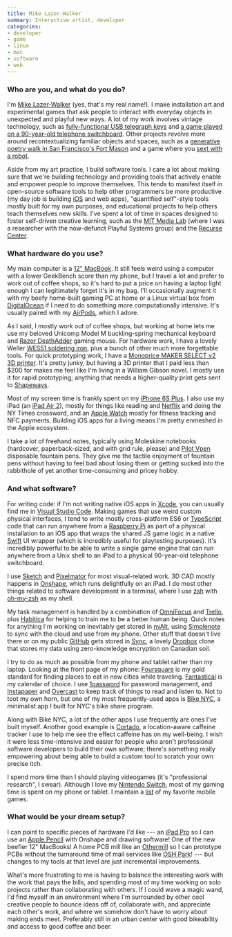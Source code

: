 ```yaml
---
title: Mike Lazer-Walker
summary: Interactive artist, developer
categories:
- developer
- game
- linux
- mac
- software
- web
---
```


### Who are you, and what do you do?

I'm [Mike Lazer-Walker](http://lazerwalker.com/ "Mike's website.") (yes, that's my real name!). I make installation art and experimental games that ask people to interact with everyday objects in unexpected and playful new ways. A lot of my work involves vintage technology, such as [fully-functional USB telegraph keys](http://lzrwlkr.me/morsekey "Mike's USB telegraph key on Etsy.") and [a game played on a 90-year-old telephone switchboard](http://lazerwalker.com/hellooperator "Mike's telephone switchboard game."). Other projects revolve more around recontextualizing familiar objects and spaces, such as a [generative poetry walk in San Francisco's Fort Mason][computational-flaneur-ios] and a game where you [sext with a robot](http://lazerwalker.com/sextmachine "Mike's algorithmic sexting bot game.").

Aside from my art practice, I build software tools. I care a lot about making sure that we're building technology and providing tools that actively enable and empower people to improve themselves. This tends to manifest itself in open-source software tools to help other programmers be more productive (my day job is building [iOS][] and web apps), "quantified self"-style tools mostly built for my own purposes, and educational projects to help others teach themselves new skills. I've spent a lot of time in spaces designed to foster self-driven creative learning, such as the [MIT Media Lab](https://media.mit.edu/ "The Media Lab at MIT.") (where I was a researcher with the now-defunct Playful Systems group) and the [Recurse Center](https://recurse.com/ "A developer retreat program in New York City.").

### What hardware do you use?

My main computer is a [12" MacBook][macbook.2]. It still feels weird using a computer with a lower GeekBench score than my phone, but I travel a lot and prefer to work out of coffee shops, so it's hard to put a price on having a laptop light enough I can legitimately forget it's in my bag. I'll occasionally augment it with my beefy home-built gaming PC at home or a Linux virtual box from [DigitalOcean][] if I need to do something more computationally intensive. It's usually paired with my [AirPods][], which I adore.

As I said, I mostly work out of coffee shops, but working at home lets me use my beloved Unicomp Model M buckling-spring mechanical keyboard and [Razor DeathAdder][deathadder-elite] gaming mouse. For hardware work, I have a lovely Weller [WES51 soldering iron][wes51], plus a bunch of other much more forgettable tools. For quick prototyping work, I have a [Monoprice MAKER SELECT v2 3D printer][maker-select-3d-printer-v2]. It's pretty junky, but having a 3D printer that I paid less than $200 for makes me feel like I'm living in a William Gibson novel. I mostly use it for rapid prototyping; anything that needs a higher-quality print gets sent to [Shapeways][].

Most of my screen time is frankly spent on my [iPhone 6S Plus][iphone-6s-plus]. I also use my iPad (an [iPad Air 2][ipad-air-2]), mostly for things like reading and [Netflix][] and doing the NY Times crossword, and an [Apple Watch][apple-watch] mostly for fitness tracking and NFC payments. Building iOS apps for a living means I'm pretty enmeshed in the Apple ecosystem.

I take a lot of freehand notes, typically using Moleskine notebooks (hardcover, paperback-sized, and with grid rule, please) and [Pilot Vpen][vpen] disposable fountain pens. They give me the tactile enjoyment of fountain pens without having to feel bad about losing them or getting sucked into the rabbithole of yet another time-consuming and pricey hobby.

### And what software?

For writing code: if I'm not writing native iOS apps in [Xcode][], you can usually find me in [Visual Studio Code][visual-studio-code]. Making games that use weird custom physical interfaces, I tend to write mostly cross-platform ES6 or [TypeScript][] code that can run anywhere from a [Raspberry Pi][raspberry-pi] as part of a physical installation to an iOS app that wraps the shared JS game logic in a native [Swift][swift.2] UI wrapper (which is incredibly useful for playtesting purposes). It's incredibly powerful to be able to write a single game engine that can run anywhere from a Unix shell to an iPad to a physical 90-year-old telephone switchboard.

I use [Sketch][] and [Pixelmator][] for most visual-related work. 3D CAD mostly happens in [Onshape][], which runs delightfully on an iPad. I do most other things related to software development in a terminal, where I use [zsh][] with [oh-my-zsh][] as my shell.

My task management is handled by a combination of [OmniFocus][] and [Trello][], plus [Habitica][] for helping to train me to be a better human being. Quick notes for anything I'm working on inevitably get stored in [nvAlt][], using [Simplenote][] to sync with the cloud and use from my phone. Other stuff that doesn't live there or on my public [GitHub](https://github.com/lazerwalker "Mike's GitHub account.") gets stored in [Sync][], a lovely [Dropbox][] clone that stores my data using zero-knowledge encryption on Canadian soil.

I try to do as much as possible from my phone and tablet rather than my laptop. Looking at the front page of my phone: [Foursquare][foursquare-ios] is my gold standard for finding places to eat in new cities while traveling. [Fantastical][fantastical-ios] is my calendar of choice. I use [1password][1password-ios] for password management, and [Instapaper][instapaper-ios] and [Overcast][overcast-ios] to keep track of things to read and listen to. Not to toot my own horn, but one of my most frequently-used apps is [Bike NYC][bike-nyc-ios], a minimalist app I built for NYC's bike share program. 

Along with Bike NYC, a lot of the other apps I use frequently are ones I've built myself. Another good example is [Cortado][cortado-ios], a location-aware caffeine tracker I use to help me see the effect caffeine has on my well-being. I wish it were less time-intensive and easier for people who aren't professional software developers to build their own software; there's something really empowering about being able to build a custom tool to scratch your own precise itch.

I spend more time than I should playing videogames (it's "professional research", I swear). Although I love my [Nintendo Switch][switch.2], most of my gaming time is spent on my phone or tablet. I maintain a [list](http://lazerwalker.com/ios-games-list/ "Mike's list of his favourite iOS games.") of my favorite mobile games.

### What would be your dream setup?

I can point to specific pieces of hardware I'd like --- an [iPad Pro][ipad-pro] so I can use an [Apple Pencil][apple-pencil] with Onshape and drawing software! One of the new beefier 12" MacBooks! A home PCB mill like an [Othermill][] so I can prototype PCBs without the turnaround time of mail services like [OSH Park](https://oshpark.com/ "A site for ordering printed circuit boards.")! --- but changes to my tools at that level are just incremental improvements.

What's more frustrating to me is having to balance the interesting work with the work that pays the bills, and spending most of my time working on solo projects rather than collaborating with others. If I could wave a magic wand, I'd find myself in an environment where I'm surrounded by other cool creative people to bounce ideas off of, collaborate with, and appreciate each other's work, and where we somehow don't have to worry about making ends meet. Preferably still in an urban center with good bikeability and access to good coffee and beer.

[airpods]: https://en.wikipedia.org/wiki/AirPods "Wireless in-ear headphones."
[apple-pencil]: https://www.apple.com/apple-pencil/ "A stylus for the iPad Pro."
[apple-watch]: https://www.apple.com/watch/ "A smartwatch."
[deathadder-elite]: https://www.razerzone.com/gaming-mice/razer-deathadder-elite "A gaming mouse."
[ipad-air-2]: https://www.apple.com/ipad-air-2/ "A tablet device."
[ipad-pro]: https://en.wikipedia.org/wiki/IPad_Pro "An iOS tablet."
[iphone-6s-plus]: https://en.wikipedia.org/wiki/IPhone_6s_Plus "A large smartphone."
[macbook.2]: https://en.wikipedia.org/wiki/MacBook_(2015_version) "A very thin 12 inch laptop."
[maker-select-3d-printer-v2]: https://www.monoprice.com/product?p_id=13860 "A 3D printer."
[othermill]: https://othermachine.co/ "A 2D/3D milling machine."
[raspberry-pi]: https://en.wikipedia.org/wiki/Raspberry_Pi "A single-board hackable computer."
[switch.2]: https://www.nintendo.com/switch/ "A gaming console."
[vpen]: https://www.amazon.com/Pilot-SVP-4M-Vpen-Disposable-Fountain/dp/B01G455A68 "A disposable fountain pen."
[wes51]: https://www.amazon.com/Weller-WES51-Analog-Soldering-Station/dp/B000BRC2XU "A soldering station."
[1password-ios]: https://itunes.apple.com/us/app/1password-password-manager/id568903335 "Password storage software for the iPhone."
[bike-nyc-ios]: https://itunes.apple.com/us/app/bike-nyc-new-york-citi-bike-map/id689770074 "An app for finding Citi Bikes in New York City."
[computational-flaneur-ios]: http://lazerwalker.com/flaneur.html "An app that generates poetry as you walk through Fort Mason in San Francisco."
[cortado-ios]: https://itunes.apple.com/us/app/cortado/id969899327 "An app for tracking your caffeine intake."
[digitalocean]: https://www.digitalocean.com/ "An SSD-based web hosting service."
[dropbox]: https://www.dropbox.com/ "Online syncing and storage."
[fantastical-ios]: https://flexibits.com/fantastical-iphone "An alternative calendar app."
[foursquare-ios]: https://itunes.apple.com/us/app/foursquare/id306934924 "An iPhone client for the social location game."
[habitica]: https://habitica.com/ "A web-based productivity game."
[instapaper-ios]: https://www.instapaper.com/iphone "An iPhone app for reading Instapaper saved pages."
[ios]: https://www.apple.com/ios/ios-10/ "A mobile operating system."
[netflix]: https://www.netflix.com/ "A movie rental and streaming service."
[nvalt]: http://brettterpstra.com/projects/nvalt/ "A fork of Notational Velocity with extra features."
[oh-my-zsh]: https://github.com/robbyrussell/oh-my-zsh "A framework of extensions and themes for the zsh shell."
[omnifocus]: https://www.omnigroup.com/omnifocus/ "Task management software for the Mac."
[onshape]: https://www.onshape.com/ "Web-based CAD software."
[overcast-ios]: https://itunes.apple.com/us/app/overcast-podcast-player/id888422857 "A podcast app."
[pixelmator]: https://www.pixelmator.com/mac/ "An image editor for the Mac."
[shapeways]: https://www.shapeways.com/ "A service for printing 3D objects."
[simplenote]: https://simplenote.com/ "A note-taking/syncing service."
[sketch]: https://www.sketchapp.com/ "A vector drawing application for Mac OS X."
[swift.2]: https://swift.org/ "A compiled programming language."
[sync]: https://www.sync.com/ "Online syncing and storage."
[trello]: https://trello.com/ "A project management service."
[typescript]: http://www.typescriptlang.org/ "An interpreted scripting language."
[visual-studio-code]: https://code.visualstudio.com/ "A development IDE."
[xcode]: https://en.wikipedia.org/wiki/Xcode "An IDE for Mac developers."
[zsh]: http://www.zsh.org/ "An interactive shell and scripting language."
